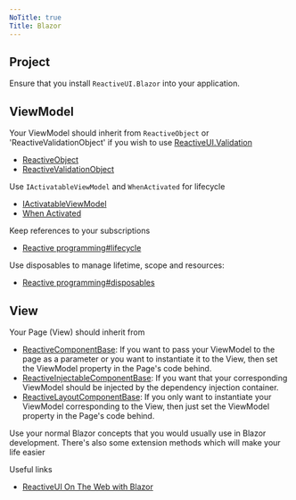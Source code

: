 ```yaml
---
NoTitle: true
Title: Blazor
---
```


## Project

Ensure that you install `ReactiveUI.Blazor` into your application.

## ViewModel

Your ViewModel should inherit from `ReactiveObject` or 'ReactiveValidationObject' if you wish to use [ReactiveUI.Validation](https://www.reactiveui.net/docs/handbook/user-input-validation/)

- [ReactiveObject](api/reactiveui/reactiveobject/)
- [ReactiveValidationObject](api/reactiveui.validation.helpers/reactivevalidationobject/)

Use `IActivatableViewModel` and `WhenActivated` for lifecycle

- [IActivatableViewModel](api/reactiveui/IActivatableViewModel/)
- [When Activated](docs/handbook/when-activated/)

Keep references to your subscriptions

- [Reactive programming#lifecycle](docs/reactive-programming/#lifecycle)

Use disposables to manage lifetime, scope and resources:

- [Reactive programming#disposables](docs/reactive-programming/#disposables)

## View

Your Page (View) should inherit from

- [ReactiveComponentBase<T>](api/reactiveui.blazor/reactivecomponentbase_1/): If you want to pass your ViewModel to the page as a parameter or you want to instantiate it to the View, then set the ViewModel property in the Page's code behind.
- [ReactiveInjectableComponentBase<T>](api/reactiveui.blazor/reactiveinjectablecomponentbase_1/): If you want that your corresponding ViewModel should be injected by the dependency injection container.
- [ReactiveLayoutComponentBase](api/reactiveui.blazor/reactivelayoutcomponentbase_1/): If you only want to instantiate your ViewModel corresponding to the View, then just set the ViewModel property in the Page's code behind.


Use your normal Blazor concepts that you would usually use in Blazor development. There's also some extension methods which will make your life easier

Useful links
- [ReactiveUI On The Web with Blazor](articles/2020-07-12-article-blazor-compelling-example.md)
